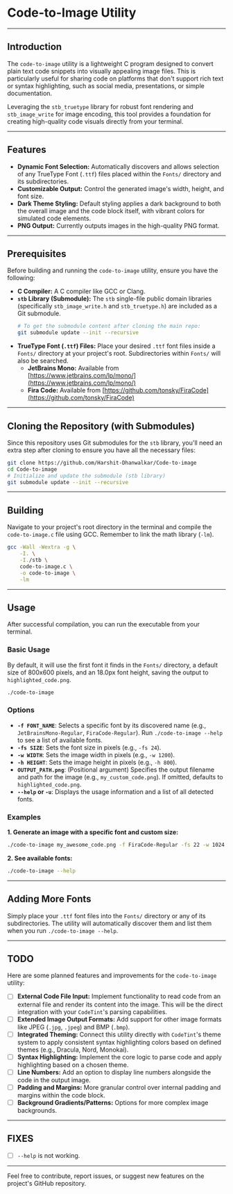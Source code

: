 # Code-to-Image Utility

---

## Introduction

The `code-to-image` utility is a lightweight C program designed to convert plain text code snippets into visually appealing image files. This is particularly useful for sharing code on platforms that don't support rich text or syntax highlighting, such as social media, presentations, or simple documentation.

Leveraging the `stb_truetype` library for robust font rendering and `stb_image_write` for image encoding, this tool provides a foundation for creating high-quality code visuals directly from your terminal.

---

## Features

- **Dynamic Font Selection:** Automatically discovers and allows selection of any TrueType Font (`.ttf`) files placed within the `Fonts/` directory and its subdirectories.
- **Customizable Output:** Control the generated image's width, height, and font size.
- **Dark Theme Styling:** Default styling applies a dark background to both the overall image and the code block itself, with vibrant colors for simulated code elements.
- **PNG Output:** Currently outputs images in the high-quality PNG format.

---

## Prerequisites

Before building and running the `code-to-image` utility, ensure you have the following:

- **C Compiler:** A C compiler like GCC or Clang.
- **`stb` Library (Submodule):** The `stb` single-file public domain libraries (specifically `stb_image_write.h` and `stb_truetype.h`) are included as a Git submodule.
  ```bash
  # To get the submodule content after cloning the main repo:
  git submodule update --init --recursive
  ```
- **TrueType Font (`.ttf`) Files:** Place your desired `.ttf` font files inside a `Fonts/` directory at your project's root. Subdirectories within `Fonts/` will also be searched.
  - **JetBrains Mono:** Available from [https://www.jetbrains.com/lp/mono/](https://www.jetbrains.com/lp/mono/)
  - **Fira Code:** Available from [https://github.com/tonsky/FiraCode](https://github.com/tonsky/FiraCode)

---

## Cloning the Repository (with Submodules)

Since this repository uses Git submodules for the `stb` library, you'll need an extra step after cloning to ensure you have all the necessary files:

```bash
git clone https://github.com/Harshit-Dhanwalkar/Code-to-image
cd Code-to-image
# Initialize and update the submodule (stb library)
git submodule update --init --recursive
```

---

## Building

Navigate to your project's root directory in the terminal and compile the `code-to-image.c` file using GCC. Remember to link the math library (`-lm`).

```bash
gcc -Wall -Wextra -g \
    -I. \
    -I./stb \
    code-to-image.c \
    -o code-to-image \
    -lm
```

---

## Usage

After successful compilation, you can run the executable from your terminal.

### Basic Usage

By default, it will use the first font it finds in the `Fonts/` directory, a default size of 800x600 pixels, and an 18.0px font height, saving the output to `highlighted_code.png`.

```bash
./code-to-image
```

### Options

- **`-f FONT_NAME`**: Selects a specific font by its discovered name (e.g., `JetBrainsMono-Regular`, `FiraCode-Regular`). Run `./code-to-image --help` to see a list of available fonts.
- **`-fs SIZE`**: Sets the font size in pixels (e.g., `-fs 24`).
- **`-w WIDTH`**: Sets the image width in pixels (e.g., `-w 1200`).
- **`-h HEIGHT`**: Sets the image height in pixels (e.g., `-h 800`).
- **`OUTPUT_PATH.png`**: (Positional argument) Specifies the output filename and path for the image (e.g., `my_custom_code.png`). If omitted, defaults to `highlighted_code.png`.
- **`--help` or `-u`**: Displays the usage information and a list of all detected fonts.

### Examples

**1. Generate an image with a specific font and custom size:**

```bash
./code-to-image my_awesome_code.png -f FiraCode-Regular -fs 22 -w 1024 -h 768
```

**2. See available fonts:**

```bash
./code-to-image --help
```

---

## Adding More Fonts

Simply place your `.ttf` font files into the `Fonts/` directory or any of its subdirectories. The utility will automatically discover them and list them when you run `./code-to-image --help`.

---

## TODO

Here are some planned features and improvements for the `code-to-image` utility:

- [ ] **External Code File Input:** Implement functionality to read code from an external file and render its content into the image. This will be the direct integration with your `CodeTint`'s parsing capabilities.
- [ ] **Extended Image Output Formats:** Add support for other image formats like JPEG (`.jpg`, `.jpeg`) and BMP (`.bmp`).
- [ ] **Integrated Theming:** Connect this utility directly with `CodeTint`'s theme system to apply consistent syntax highlighting colors based on defined themes (e.g., Dracula, Nord, Monokai).
- [ ] **Syntax Highlighting:** Implement the core logic to parse code and apply highlighting based on a chosen theme.
- [ ] **Line Numbers:** Add an option to display line numbers alongside the code in the output image.
- [ ] **Padding and Margins:** More granular control over internal padding and margins within the code block.
- [ ] **Background Gradients/Patterns:** Options for more complex image backgrounds.

---

## FIXES

- [ ] `--help` is not working.

---

Feel free to contribute, report issues, or suggest new features on the project's GitHub repository.
